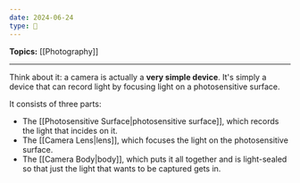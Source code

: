 ```yaml
---
date: 2024-06-24
type: 🧠
---
```


**Topics:** [[Photography]]

---

Think about it: a camera is actually a **very simple device**. It's simply a device that can record light by focusing light on a photosensitive surface.

It consists of three parts:

- The [[Photosensitive Surface|photosensitive surface]], which records the light that incides on it.
- The [[Camera Lens|lens]], which focuses the light on the photosensitive surface.
- The [[Camera Body|body]], which puts it all together and is light-sealed so that just the light that wants to be captured gets in.
